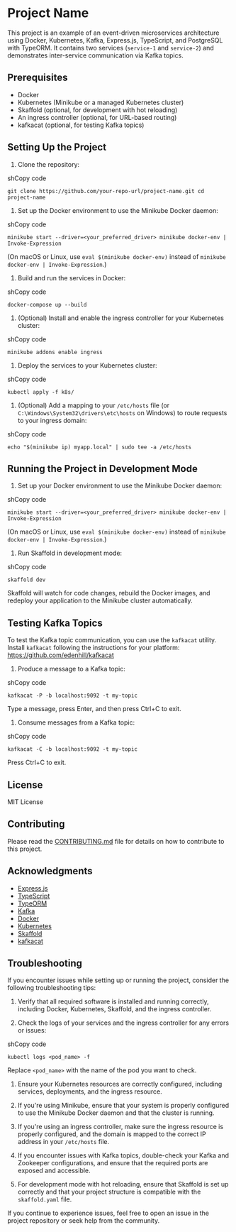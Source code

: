 # Project Name

This project is an example of an event-driven microservices architecture using Docker, Kubernetes, Kafka, Express.js, TypeScript, and PostgreSQL with TypeORM. It contains two services (`service-1` and `service-2`) and demonstrates inter-service communication via Kafka topics.

## Prerequisites

- Docker
- Kubernetes (Minikube or a managed Kubernetes cluster)
- Skaffold (optional, for development with hot reloading)
- An ingress controller (optional, for URL-based routing)
- kafkacat (optional, for testing Kafka topics)

## Setting Up the Project

1.  Clone the repository:

shCopy code

`git clone https://github.com/your-repo-url/project-name.git
cd project-name`

1.  Set up the Docker environment to use the Minikube Docker daemon:

shCopy code

`minikube start --driver=<your_preferred_driver>
minikube docker-env | Invoke-Expression`

(On macOS or Linux, use `eval $(minikube docker-env)` instead of `minikube docker-env | Invoke-Expression`.)

1.  Build and run the services in Docker:

shCopy code

`docker-compose up --build`

1.  (Optional) Install and enable the ingress controller for your Kubernetes cluster:

shCopy code

`minikube addons enable ingress`

1.  Deploy the services to your Kubernetes cluster:

shCopy code

`kubectl apply -f k8s/`

1.  (Optional) Add a mapping to your `/etc/hosts` file (or `C:\Windows\System32\drivers\etc\hosts` on Windows) to route requests to your ingress domain:

shCopy code

`echo "$(minikube ip) myapp.local" | sudo tee -a /etc/hosts`

## Running the Project in Development Mode

1.  Set up your Docker environment to use the Minikube Docker daemon:

shCopy code

`minikube start --driver=<your_preferred_driver>
minikube docker-env | Invoke-Expression`

(On macOS or Linux, use `eval $(minikube docker-env)` instead of `minikube docker-env | Invoke-Expression`.)

1.  Run Skaffold in development mode:

shCopy code

`skaffold dev`

Skaffold will watch for code changes, rebuild the Docker images, and redeploy your application to the Minikube cluster automatically.

## Testing Kafka Topics

To test the Kafka topic communication, you can use the `kafkacat` utility. Install `kafkacat` following the instructions for your platform: <https://github.com/edenhill/kafkacat>

1.  Produce a message to a Kafka topic:

shCopy code

`kafkacat -P -b localhost:9092 -t my-topic`

Type a message, press Enter, and then press Ctrl+C to exit.

1.  Consume messages from a Kafka topic:

shCopy code

`kafkacat -C -b localhost:9092 -t my-topic`

Press Ctrl+C to exit.

## License

MIT License

## Contributing

Please read the [CONTRIBUTING.md](https://chat.openai.com/c/CONTRIBUTING.md) file for details on how to contribute to this project.

## Acknowledgments

- [Express.js](https://expressjs.com/)
- [TypeScript](https://www.typescriptlang.org/)
- [TypeORM](https://typeorm.io/)
- [Kafka](https://kafka.apache.org/)
- [Docker](https://www.docker.com/)
- [Kubernetes](https://kubernetes.io/)
- [Skaffold](https://skaffold.dev/)
- [kafkacat](https://github.com/edenhill/kafkacat)

## Troubleshooting

If you encounter issues while setting up or running the project, consider the following troubleshooting tips:

1.  Verify that all required software is installed and running correctly, including Docker, Kubernetes, Skaffold, and the ingress controller.

2.  Check the logs of your services and the ingress controller for any errors or issues:

shCopy code

`kubectl logs <pod_name> -f`

Replace `<pod_name>` with the name of the pod you want to check.

1.  Ensure your Kubernetes resources are correctly configured, including services, deployments, and the ingress resource.

2.  If you're using Minikube, ensure that your system is properly configured to use the Minikube Docker daemon and that the cluster is running.

3.  If you're using an ingress controller, make sure the ingress resource is properly configured, and the domain is mapped to the correct IP address in your `/etc/hosts` file.

4.  If you encounter issues with Kafka topics, double-check your Kafka and Zookeeper configurations, and ensure that the required ports are exposed and accessible.

5.  For development mode with hot reloading, ensure that Skaffold is set up correctly and that your project structure is compatible with the `skaffold.yaml` file.

If you continue to experience issues, feel free to open an issue in the project repository or seek help from the community.
